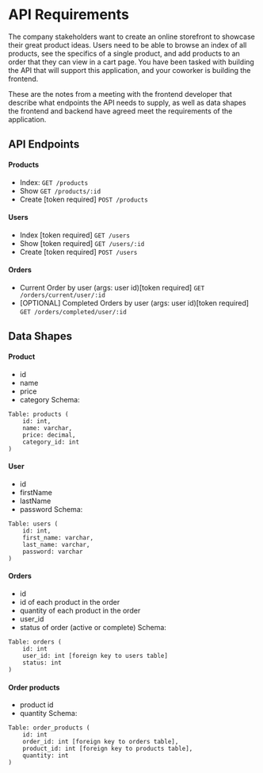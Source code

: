 # API Requirements
The company stakeholders want to create an online storefront to showcase their great product ideas. Users need to be able to browse an index of all products, see the specifics of a single product, and add products to an order that they can view in a cart page. You have been tasked with building the API that will support this application, and your coworker is building the frontend.

These are the notes from a meeting with the frontend developer that describe what endpoints the API needs to supply, as well as data shapes the frontend and backend have agreed meet the requirements of the application. 

## API Endpoints
#### Products
- Index: `GET /products`
- Show `GET /products/:id`
- Create [token required] `POST /products`

#### Users
- Index [token required] `GET /users`
- Show [token required] `GET /users/:id`
- Create [token required] `POST /users`

#### Orders
- Current Order by user (args: user id)[token required] `GET /orders/current/user/:id`
- [OPTIONAL] Completed Orders by user (args: user id)[token required] `GET /orders/completed/user/:id`

## Data Shapes
#### Product
-  id
- name
- price
- category
Schema:
```
Table: products (
    id: int,
    name: varchar,
    price: decimal,
    category_id: int
)
```

#### User
- id
- firstName
- lastName
- password
Schema:
```
Table: users (
    id: int,
    first_name: varchar,
    last_name: varchar,
    password: varchar
)
```

#### Orders
- id
- id of each product in the order
- quantity of each product in the order
- user_id
- status of order (active or complete)
Schema:
```
Table: orders (
    id: int
    user_id: int [foreign key to users table]
    status: int
)
```

#### Order products
- product id
- quantity
Schema:
```
Table: order_products (
    id: int
    order_id: int [foreign key to orders table],
    product_id: int [foreign key to products table],
    quantity: int
)
```